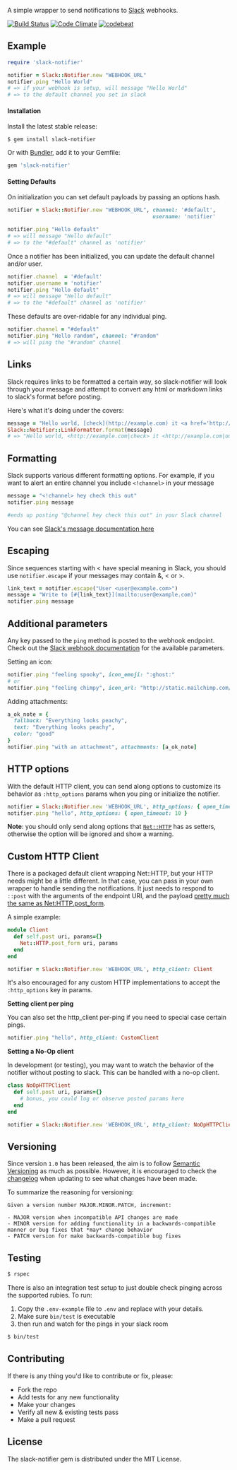 A simple wrapper to send notifications to [Slack](https://slack.com/) webhooks.

[![Build Status](https://travis-ci.org/stevenosloan/slack-notifier.svg?branch=master)](https://travis-ci.org/stevenosloan/slack-notifier)  [![Code Climate](https://codeclimate.com/github/stevenosloan/slack-notifier.svg)](https://codeclimate.com/github/stevenosloan/slack-notifier) [![codebeat](https://codebeat.co/badges/df4ea2d7-b0fd-4b93-addc-bd8df97a76a5)](https://codebeat.co/projects/github-com-stevenosloan-slack-notifier)


## Example

```ruby
require 'slack-notifier'

notifier = Slack::Notifier.new "WEBHOOK_URL"
notifier.ping "Hello World"
# => if your webhook is setup, will message "Hello World"
# => to the default channel you set in slack
```


#### Installation

Install the latest stable release:

```
$ gem install slack-notifier
```

Or with [Bundler](http://bundler.io/), add it to your Gemfile:

```ruby
gem 'slack-notifier'
```


#### Setting Defaults

On initialization you can set default payloads by passing an options hash.

```ruby
notifier = Slack::Notifier.new "WEBHOOK_URL", channel: '#default',
                                              username: 'notifier'

notifier.ping "Hello default"
# => will message "Hello default"
# => to the "#default" channel as 'notifier'
```

Once a notifier has been initialized, you can update the default channel and/or user.

```ruby
notifier.channel  = '#default'
notifier.username = 'notifier'
notifier.ping "Hello default"
# => will message "Hello default"
# => to the "#default" channel as 'notifier'
```

These defaults are over-ridable for any individual ping.

```ruby
notifier.channel = "#default"
notifier.ping "Hello random", channel: "#random"
# => will ping the "#random" channel
```


## Links

Slack requires links to be formatted a certain way, so slack-notifier will look through your message and attempt to convert any html or markdown links to slack's format before posting.

Here's what it's doing under the covers:

```ruby
message = "Hello world, [check](http://example.com) it <a href='http://example.com'>out</a>"
Slack::Notifier::LinkFormatter.format(message)
# => "Hello world, <http://example.com|check> it <http://example.com|out>"
```

## Formatting

Slack supports various different formatting options.  For example, if you want to alert an entire channel you include `<!channel>` in your message

```ruby
message = "<!channel> hey check this out"
notifier.ping message

#ends up posting "@channel hey check this out" in your Slack channel
```

You can see [Slack's message documentation here](https://api.slack.com/docs/formatting) 

## Escaping

Since sequences starting with < have special meaning in Slack, you should use `notifier.escape` if your messages may contain &, < or >.

```ruby
link_text = notifier.escape("User <user@example.com>")
message = "Write to [#{link_text}](mailto:user@example.com)"
notifier.ping message
```

## Additional parameters

Any key passed to the `ping` method is posted to the webhook endpoint. Check out the [Slack webhook documentation](https://api.slack.com/incoming-webhooks) for the available parameters.

Setting an icon:

```ruby
notifier.ping "feeling spooky", icon_emoji: ":ghost:"
# or
notifier.ping "feeling chimpy", icon_url: "http://static.mailchimp.com/web/favicon.png"
```

Adding attachments:

```ruby
a_ok_note = {
  fallback: "Everything looks peachy",
  text: "Everything looks peachy",
  color: "good"
}
notifier.ping "with an attachment", attachments: [a_ok_note]
```


## HTTP options

With the default HTTP client, you can send along options to customize its behavior as `:http_options` params when you ping or initialize the notifier.

```ruby
notifier = Slack::Notifier.new 'WEBHOOK_URL', http_options: { open_timeout: 5 }
notifier.ping "hello", http_options: { open_timeout: 10 }
```

**Note**: you should only send along options that [`Net::HTTP`](http://ruby-doc.org/stdlib-2.2.0/libdoc/net/http/rdoc/Net/HTTP.html) has as setters, otherwise the option will be ignored and show a warning.


## Custom HTTP Client

There is a packaged default client wrapping Net::HTTP, but your HTTP needs might be a little different. In that case, you can pass in your own wrapper to handle sending the notifications. It just needs to respond to `::post` with the arguments of the endpoint URI, and the payload [pretty much the same as Net:HTTP.post_form](http://ruby-doc.org/stdlib-2.1.2/libdoc/net/http/rdoc/Net/HTTP.html#method-c-post_form).

A simple example:
```ruby
module Client
  def self.post uri, params={}
    Net::HTTP.post_form uri, params
  end
end

notifier = Slack::Notifier.new 'WEBHOOK_URL', http_client: Client
```

It's also encouraged for any custom HTTP implementations to accept the `:http_options` key in params.

**Setting client per ping**

You can also set the http_client per-ping if you need to special case certain pings.

```ruby
notifier.ping "hello", http_client: CustomClient
```

**Setting a No-Op client**

In development (or testing), you may want to watch the behavior of the notifier without posting to slack. This can be handled with a no-op client.

```ruby
class NoOpHTTPClient
  def self.post uri, params={}
    # bonus, you could log or observe posted params here
  end
end

notifier = Slack::Notifier.new 'WEBHOOK_URL', http_client: NoOpHTTPClient
```


Versioning
----------

Since version `1.0` has been released, the aim is to follow [Semantic Versioning](http://semver.org/) as much as possible. However, it is encouraged to check the [changelog](changelog.md) when updating to see what changes have been made.

To summarize the reasoning for versioning:

```
Given a version number MAJOR.MINOR.PATCH, increment:

- MAJOR version when incompatible API changes are made
- MINOR version for adding functionality in a backwards-compatible manner or bug fixes that *may* change behavior
- PATCH version for make backwards-compatible bug fixes
```

Testing
-------

```bash
$ rspec
```

There is also an integration test setup to just double check pinging across the supported rubies. To run:

1. Copy the `.env-example` file to `.env` and replace with your details.
2. Make sure `bin/test` is executable
3. then run and watch for the pings in your slack room

```bash
$ bin/test
```


Contributing
------------

If there is any thing you'd like to contribute or fix, please:

- Fork the repo
- Add tests for any new functionality
- Make your changes
- Verify all new & existing tests pass
- Make a pull request


License
-------
The slack-notifier gem is distributed under the MIT License.
